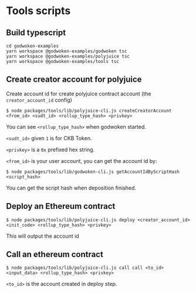 
# Tools scripts

## Build typescript

```
cd godwoken-examples
yarn workspace @godwoken-examples/godwoken tsc 
yarn workspace @godwoken-examples/polyjuice tsc 
yarn workspace @godwoken-examples/tools tsc 
```

## Create creator account for polyjuice

Create account id for create polyjuice contract account (the `creator_account_id` config)
```
$ node packages/tools/lib/polyjuice-cli.js createCreatorAccount <from_id> <sudt_id> <rollup_type_hash> <privkey>
```

You can see `<rollup_type_hash>` when godwoken started.

`<sudt_id>` given `1` is for CKB Token.

`<privkey>` is a `0x` prefixed hex string.

`<from_id>` is your user account, you can get the account id by:

```
$ node packages/tools/lib/godwoken-cli.js getAccountIdByScriptHash <script_hash>
```

You can get the script hash when deposition finished.

## Deploy an Ethereum contract

```
$ node packages/tools/lib/polyjuice-cli.js deploy <creator_account_id> <init_code> <rollup_type_hash> <privkey>
```

This will output the account id

## Call an ethereum contract

```
$ node packages/tools/lib/polyjuice-cli.js call call <to_id> <input_data> <rollup_type_hash> <privkey>
```

`<to_id>` is the account created in deploy step.
